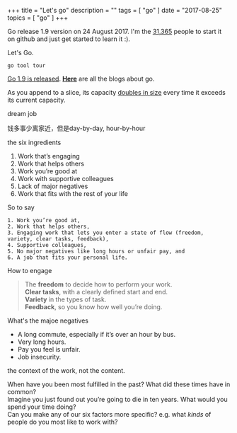 +++
title = "Let's go"
description = ""
tags = [
    "go"
]
date = "2017-08-25"
topics = [
    "go"
]
+++

Go release 1.9 version on 24 August 2017. I'm the [31,365](https://github.com/golang/go/stargazers) people to start it on github and just get started to learn it :). 

Let's Go. 

    go tool tour

[Go 1.9 is released](https://blog.golang.org/go1.9). [**Here**](https://blog.golang.org/index) are all the blogs about go.

<!--more-->


As you append to a slice, its capacity [doubles in size](https://stackoverflow.com/a/45423692/1087122) every time it exceeds its current capacity.

dream job

钱多事少离家近，但是day-by-day, hour-by-hour


the six ingredients

1. Work that’s engaging
2. Work that helps others
3. Work you’re good at
4. Work with supportive colleagues
5. Lack of major negatives
6. Work that fits with the rest of your life

So to say 
```
1. Work you’re good at,
2. Work that helps others,
3. Engaging work that lets you enter a state of flow (freedom, variety, clear tasks, feedback),
4. Supportive colleagues,
5. No major negatives like long hours or unfair pay, and
6. A job that fits your personal life.
```

How to engage

>The **freedom** to decide how to perform your work.</br>
>**Clear tasks**, with a clearly defined start and end.</br>
>**Variety** in the types of task.</br>
>**Feedback**, so you know how well you’re doing.</br>

What's the majoe negatives

- A long commute, especially if it’s over an hour by bus.
- Very long hours.
- Pay you feel is unfair.
- Job insecurity.


the context of the work, not the content.

When have you been most fulfilled in the past? What did these times have in common? </br>
Imagine you just found out you’re going to die in ten years. What would you spend your time doing?</br>
Can you make any of our six factors more specific? e.g. what *kinds* of people do you most like to work with?

